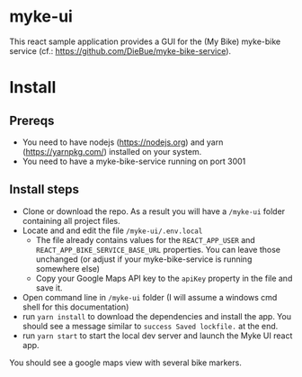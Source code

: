 # myke-ui
This react sample application provides a GUI for the (My Bike) myke-bike service (cf.: https://github.com/DieBue/myke-bike-service).

# Install
## Prereqs
* You need to have nodejs (https://nodejs.org) and yarn (https://yarnpkg.com/) installed on your system.
* You need to have a myke-bike-service running on port 3001

## Install steps
* Clone or download the repo. As a result you will have a `/myke-ui` folder containing all project files.
* Locate and and edit the file `/myke-ui/.env.local` 	  
	* The file already contains values for the `REACT_APP_USER` and `REACT_APP_BIKE_SERVICE_BASE_URL` properties. You can leave those unchanged (or adjust if your myke-bike-service is running somewhere else) 
	* Copy your Google Maps API key to the `apiKey` property in the file and save it.  
* Open command line in `/myke-ui` folder (I will assume a windows cmd shell for this documentation)
* run `yarn install` to download the dependencies and install the app. You should see a message similar to `success Saved lockfile.` at the end.
* run `yarn start` to start the local dev server and launch the Myke UI react app.

You should see a google maps view with several bike markers.


